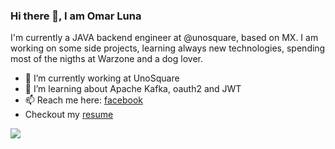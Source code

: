 ### Hi there 👋, I am Omar Luna 

I'm currently a JAVA backend engineer at @unosquare, based on MX. I am working on some side projects, learning always new technologies, spending most of the nigths at Warzone and a dog lover.

<!--
**wikiOmar/wikiOmar** is a ✨ _special_ ✨ repository because its `README.md` (this file) appears on your GitHub profile.

Here are some ideas to get you started:
- 😄 Pronouns: ...
- ⚡ Fun fact: ...
-->

- 🔭 I’m currently working at UnoSquare
- 🌱 I’m learning about Apache Kafka, oauth2 and JWT
- 📫 Reach me here: [facebook](https://www.facebook.com/luis.lwik)
- Checkout my [resume](https://drive.google.com/file/d/1bF5MuimxBLgc0XJyyN-nFof3OuIm-ZXR/view?usp=sharing)

![](https://github.com/[wikiOmar]/[wikiOmar]/818.jpg?raw=true)

